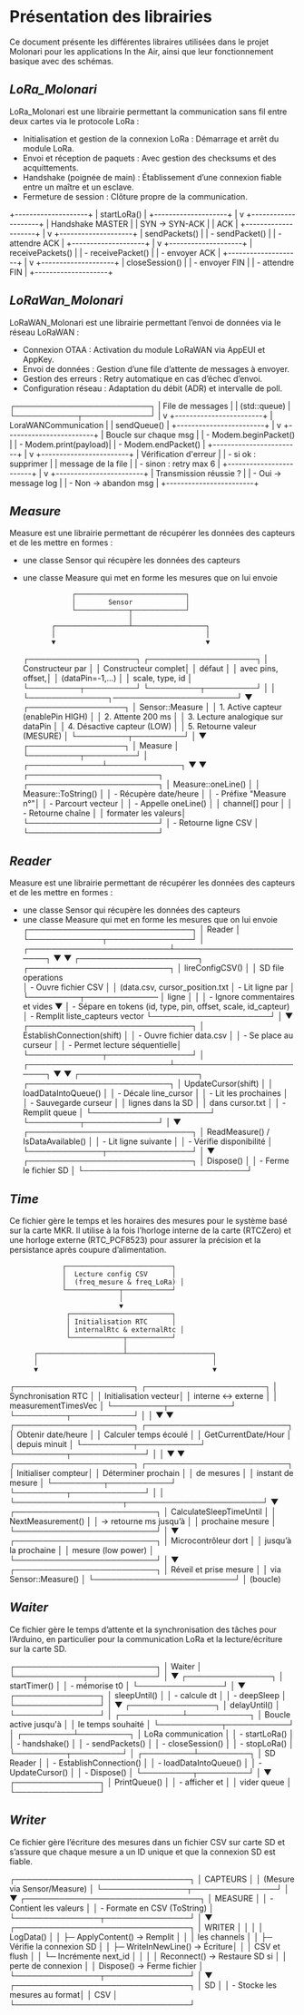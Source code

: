 # **Présentation des librairies**

Ce document présente les différentes libraires utilisées dans le projet Molonari pour les applications In the Air, ainsi que leur fonctionnement basique avec des schémas. 

## *LoRa_Molonari*
LoRa_Molonari est une librairie permettant la communication sans fil entre deux cartes via le protocole LoRa : 

- Initialisation et gestion de la connexion LoRa : Démarrage et arrêt du module LoRa.
- Envoi et réception de paquets : Avec gestion des checksums et des acquittements.
- Handshake (poignée de main) : Établissement d’une connexion fiable entre un maître et un esclave.
- Fermeture de session : Clôture propre de la communication.

+--------------------+
| startLoRa()        |
+--------------------+
          |
          v
+--------------------+
| Handshake MASTER   |
|  SYN -> SYN-ACK    |
|  ACK               |
+--------------------+
          |
          v
+--------------------+
| sendPackets()      |
|  - sendPacket()    |
|  - attendre ACK    |
+--------------------+
          |
          v
+--------------------+
| receivePackets()   |
|  - receivePacket() |
|  - envoyer ACK     |
+--------------------+
          |
          v
+--------------------+
| closeSession()     |
|  - envoyer FIN     |
|  - attendre FIN    |
+--------------------+


## *LoRaWan_Molonari*
LoRaWAN_Molonari est une librairie permettant l’envoi de données via le réseau LoRaWAN :

- Connexion OTAA : Activation du module LoRaWAN via AppEUI et AppKey.
- Envoi de données : Gestion d’une file d’attente de messages à envoyer.
- Gestion des erreurs : Retry automatique en cas d’échec d’envoi.
- Configuration réseau : Adaptation du débit (ADR) et intervalle de poll.

┌────────────────────────┐
|  File de messages      |
|   (std::queue<String>) |
└───────────┬────────────┘
            |
            v
+------------------------+
| LoraWANCommunication   |
| sendQueue()            |
+------------------------+
            |
            v
+------------------------+
| Boucle sur chaque msg  |
|  - Modem.beginPacket() |
|  - Modem.print(payload)|
|  - Modem.endPacket()   |
+------------------------+
            |
            v
+------------------------+
| Vérification d'erreur  |
|  - si ok : supprimer  |
|    message de la file  |
|  - sinon : retry max 6 |
+------------------------+
            |
            v
+------------------------+
| Transmission réussie ? |
|  - Oui -> message log  |
|  - Non -> abandon msg  |
+------------------------+


## *Measure*
Measure est une librairie permettant de récupérer les données des capteurs et de les mettre en formes : 

- une classe Sensor qui récupère les données des capteurs
- une classe Measure qui met en forme les mesures que on lui envoie

                  ┌───────────────────────────┐
                  │        Sensor             │
                  └─────────────┬─────────────┘
                                │
             ┌──────────────────┴──────────────────┐
             │                                     │
             ▼                                     ▼
    ┌───────────────────┐                  ┌───────────────────┐
    │ Constructeur par  │                  │ Constructeur complet│
    │ défaut            │                  │ avec pins, offset,│
    │ (dataPin=-1,...)  │                  │ scale, type, id   │
    └─────────┬─────────┘                  └─────────┬─────────┘
              │                                      │
              └──────────────┐──────────────────────┘
                             ▼
                    ┌─────────────────┐
                    │ Sensor::Measure │
                    │ 1. Active capteur (enablePin HIGH) │
                    │ 2. Attente 200 ms                   │
                    │ 3. Lecture analogique sur dataPin  │
                    │ 4. Désactive capteur (LOW)         │
                    │ 5. Retourne valeur (MESURE)        │
                    └─────────┬─────────┘
                              │
                              ▼
                    ┌─────────────────┐
                    │   Measure       │
                    └─────────┬─────────┘
                              │
                ┌─────────────┴─────────────┐
                ▼                           ▼
    ┌───────────────────────┐     ┌───────────────────────┐
    │ Measure::oneLine()    │     │ Measure::ToString()   │
    │ - Récupère date/heure │     │ - Préfixe "Measure n°"│
    │ - Parcourt vecteur    │     │ - Appelle oneLine()   │
    │   channel[] pour      │     │ - Retourne chaîne     │
    │   formater les valeurs│     └───────────────────────┘
    │ - Retourne ligne CSV  │
    └───────────────────────┘


## *Reader*
Measure est une librairie permettant de récupérer les données des capteurs et de les mettre en formes : 

- une classe Sensor qui récupère les données des capteurs
- une classe Measure qui met en forme les mesures que on lui envoie 
                       ┌─────────────────────────────┐
                       │        Reader               │
                       └─────────────┬───────────────┘
                                     │
           ┌─────────────────────────┴─────────────────────────┐
           ▼                                                   ▼
 ┌─────────────────────┐                           ┌─────────────────────────┐
 │ lireConfigCSV()     │                           │ SD file operations      
 │ - Ouvre fichier CSV │                           │ (data.csv, cursor_position.txt
 │ - Lit ligne par     │                           └─────────┬─────────────
 │   ligne             │                                     │
 │ - Ignore commentaires et vides                          ▼
 │ - Sépare en tokens (id, type, pin, offset, scale, id_capteur) 
 │ - Remplit liste_capteurs vector<SensorConfig> 
 └─────────────────────┘
                                     │
                                     ▼
                       ┌─────────────────────────────┐
                       │ EstablishConnection(shift)  │
                       │ - Ouvre fichier data.csv    │
                       │ - Se place au curseur       │
                       │ - Permet lecture séquentielle│
                       └─────────────┬───────────────┘
                                     │
           ┌─────────────────────────┴─────────────────────────┐
           ▼                                                   ▼
 ┌─────────────────────┐                           ┌─────────────────────────┐
 │ UpdateCursor(shift) │                           │ loadDataIntoQueue()     │
 │ - Décale line_cursor │                           │ - Lit les prochaines    │
 │ - Sauvegarde curseur │                           │   lignes dans la SD     │
 │   dans cursor.txt    │                           │ - Remplit queue<String> │
 └─────────────────────┘                           └─────────┬─────────────┘
                                     │
                                     ▼
                       ┌─────────────────────────────┐
                       │ ReadMeasure() / IsDataAvailable() │
                       │ - Lit ligne suivante          │
                       │ - Vérifie disponibilité       │
                       └─────────────┬───────────────┘
                                     │
                                     ▼
                       ┌─────────────────────────────┐
                       │ Dispose()                   │
                       │ - Ferme le fichier SD        │
                       └─────────────────────────────┘

## *Time*
Ce fichier gère le temps et les horaires des mesures pour le système basé sur la carte MKR. Il utilise à la fois l’horloge interne de la carte (RTCZero) et une horloge externe (RTC_PCF8523) pour assurer la précision et la persistance après coupure d’alimentation.

                 ┌──────────────────────────┐
                 │  Lecture config CSV      │
                 │  (freq_mesure & freq_LoRa) │
                 └─────────────┬────────────┘
                               │
                               ▼
                  ┌─────────────────────────┐
                  │ Initialisation RTC      │
                  │ internalRtc & externalRtc │
                  └─────────────┬───────────┘
                                │
          ┌─────────────────────┴─────────────────────┐
          │                                           │
          ▼                                           ▼
 ┌─────────────────────┐                     ┌─────────────────────┐
 │ Synchronisation RTC  │                     │ Initialisation vecteur│
 │ interne ↔ externe    │                     │ measurementTimesVec │
 └─────────┬───────────┘                     └─────────┬───────────┘
           │                                           │
           ▼                                           ▼
  ┌─────────────────────┐                   ┌─────────────────────────┐
  │ Obtenir date/heure  │                   │ Calculer temps écoulé   │
  │ GetCurrentDate/Hour │                   │ depuis minuit           │
  └─────────┬───────────┘                   └─────────┬─────────────┘
            │                                            │
            ▼                                            ▼
   ┌─────────────────────┐                     ┌─────────────────────────┐
   │ Initialiser compteur│                     │ Déterminer prochain     │
   │ de mesures           │                     │ instant de mesure       │
   └─────────┬───────────┘                     └─────────┬─────────────┘
             │                                            │
             └───────────────────┬────────────────────────┘
                                 ▼
                      ┌─────────────────────────┐
                      │ CalculateSleepTimeUntil │
                      │ NextMeasurement()       │
                      │  → retourne ms jusqu’à  │
                      │    prochaine mesure     │
                      └─────────────────────────┘
                                 │
                                 ▼
                      ┌─────────────────────────┐
                      │ Microcontrôleur dort    │
                      │ jusqu’à la prochaine    │
                      │ mesure (low power)      │
                      └─────────────────────────┘
                                 │
                                 ▼
                      ┌─────────────────────────┐
                      │ Réveil et prise mesure  │
                      │ via Sensor::Measure()   │
                      └─────────────────────────┘
                                 │
                                (boucle)

## *Waiter*
Ce fichier gère le temps d’attente et la synchronisation des tâches pour l’Arduino, en particulier pour la communication LoRa et la lecture/écriture sur la carte SD.

┌─────────────────────────┐
│       Waiter            │
└────────────┬────────────┘
             │
             ▼
      ┌───────────────┐
      │ startTimer()  │
      │ - mémorise t0 │
      └───────────────┘
             │
             ▼
      ┌───────────────┐
      │ sleepUntil()  │
      │ - calcule dt  │
      │ - deepSleep   │
      └───────────────┘
             │
             ▼
      ┌───────────────┐
      │ delayUntil()  │
      └───────────────┘
             │
 ┌───────────┴───────────┐
 │ Boucle active jusqu'à  │
 │ le temps souhaité      │
 └───────────┬───────────┘
             │
   ┌─────────┴─────────┐
   │ LoRa communication │
   │ - startLoRa()      │
   │ - handshake()      │
   │ - sendPackets()    │
   │ - closeSession()   │
   │ - stopLoRa()       │
   └─────────┬─────────┘
             │
   ┌─────────┴─────────┐
   │ SD Reader          │
   │ - EstablishConnection() │
   │ - loadDataIntoQueue()  │
   │ - UpdateCursor()       │
   │ - Dispose()            │
   └─────────┬─────────┘
             │
             ▼
      ┌───────────────┐
      │ PrintQueue()  │
      │ - afficher et │
      │   vider queue │
      └───────────────┘

## *Writer*
Ce fichier gère l’écriture des mesures dans un fichier CSV sur carte SD et s’assure que chaque mesure a un ID unique et que la connexion SD est fiable.

┌───────────────────────────────┐
│          CAPTEURS             │
│ (Mesure via Sensor/Measure)   │
└───────────────┬───────────────┘
                │
                ▼
┌───────────────────────────────┐
│          MEASURE              │
│ - Contient les valeurs        │
│ - Formate en CSV (ToString)  │
└───────────────┬───────────────┘
                │
                ▼
┌───────────────────────────────┐
│           WRITER              │
│                               │
│ LogData()                     │
│ ├─ ApplyContent() → Remplit    │
│ │   les channels               │
│ ├─ Vérifie la connexion SD     │
│ ├─ WriteInNewLine() → Écriture│
│ │   CSV et flush               │
│ └─ Incrémente next_id          │
│                               │
│ Reconnect() → Restaure SD si  │
│ perte de connexion             │
│ Dispose() → Ferme fichier      │
└───────────────┬───────────────┘
                │
                ▼
┌───────────────────────────────┐
│             SD                │
│ - Stocke les mesures au format│
│   CSV                         │
└───────────────────────────────┘
